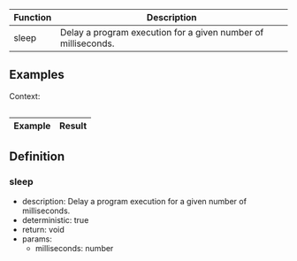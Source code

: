 |Function    	|Description                                   																					|
|-------------|---------------------------------------------------------------------------------------|
|sleep				|Delay a program execution for a given number of milliseconds.													|

## Examples

Context:

```js

```

| Example                                   										| Result 										|
|---------------------------------------------------------------|---------------------------|

## Definition

### sleep

- description: Delay a program execution for a given number of milliseconds.
- deterministic: true
- return: void
- params:
	- milliseconds: number
